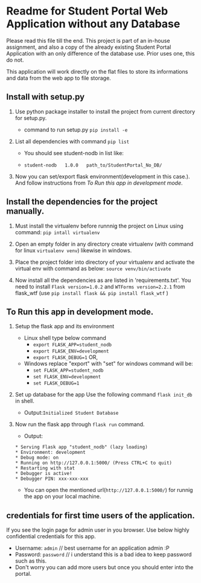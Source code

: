 # Readme for Student Portal Web Application without any Database

Please read this file till the end. This project is part of an in-house assignment, and also a copy of the already existing Student Portal Application with an only difference 
of the database use. Prior uses one, this do not.

This application will work directly on the flat files to store its informations and data from the web app to file storage.

## Install with setup.py
1. Use python package installer to install the project from current directory for setup.py.
   - command to run setup.py ```pip install -e```

2. List all dependencies with command ```pip list```
   - You should see student-nodb in list like:

   - `student-nodb   1.0.0   path_to/StudentPortal_No_DB/`

3. Now you can set/export flask environment(development in this case.). And follow instructions from _To Run this app in development mode_.


## Install the dependencies for the project manually.
1. Must install the virtualenv before runnnig the project on Linux using command:
  ```pip intall virtualenv```
  
2. Open an empty folder in any directory create virtualenv (with command for linux ```virtualenv venv```) likewise in windows.

3. Place the project folder into directory of your virtualenv and activate the virtual env with command as below:
  ```source venv/bin/activate```
  
4. Now install all the dependencies as are listed in 'requirements.txt'. You need to install `Flask version=1.0.2` and `WTForms version=2.2.1` from flask_wtf (use ```pip install flask && pip install flask_wtf``` )
   

## To Run this app in development mode.
1. Setup the flask app and its environment
   - Linux shell type below command
     - ```export FLASK_APP=student_nodb```
     - ```export FLASK_ENV=development``` 
     - ```export FLASK_DEBUG=1``` OR,
   - Windows replace "export" with "set" for windows command will be:
     - ```set FLASK_APP=student_nodb```
     - ```set FLASK_ENV=development``` 
     - ```set FLASK_DEBUG=1```
    
2. Set up database for the app Use the following command ```flask init_db``` in shell.
   - Output:`Initialized Student Database`
  
3. Now run the flask app through ```flask run``` command.
   - Output:
   ```
   * Serving Flask app "student_nodb" (lazy loading)
   * Environment: development
   * Debug mode: on
   * Running on http://127.0.0.1:5000/ (Press CTRL+C to quit)
   * Restarting with stat
   * Debugger is active!
   * Debugger PIN: xxx-xxx-xxx
   ```
   - You can open the mentioned url(`http://127.0.0.1:5000/`) for runnig the app on your local machine.
  

## credentials for first time users of the application. 
If you see the login page for admin user in you browser. Use below highly confidential credentials for this app.
- Username: ```admin```    // best username for an application admin :P
- Password: ```password``` // i understand this is a bad idea to keep password such as this.
- Don't worry you can add more users but once you should enter into the portal. 
